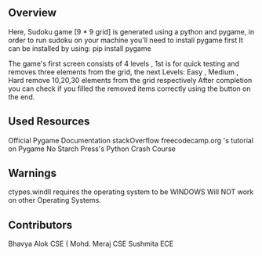 ## Overview
Here, Sudoku game [9 * 9 grid] is generated using a python and pygame, in order to run sudoku on your machine you'll need to install pygame first
It can be installed by using:
  	pip install pygame

The game's first screen consists of 4 levels , 1st is for quick testing and removes three elements from the grid, the next Levels:
Easy , Medium , Hard remove 10,20,30 elements from the grid respectively
After completion you can check if you filled the removed items correctly using the button on the end.

## Used Resources
Official Pygame Documentation
stackOverflow
freecodecamp.org 's tutorial on Pygame
No Starch Press's Python Crash Course

## Warnings
ctypes.windll requires the operating system to be WINDOWS
Will NOT work on other Operating Systems.

## Contributors
Bhavya Alok CSE (
Mohd. Meraj CSE
Sushmita ECE
